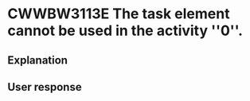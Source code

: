 # CWWBW3113E The task element cannot be used in the activity ''0''.

## Explanation

## User response